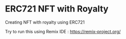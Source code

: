 # ERC721 NFT with Royalty
Creating NFT with royalty using ERC721

Try to run this using Remix IDE : https://remix-project.org/
